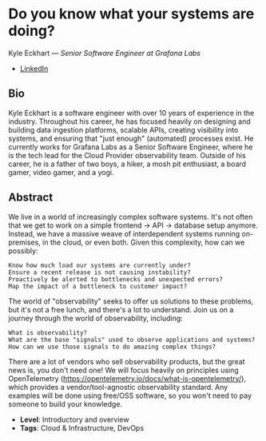 # Do you know what your systems are doing?

Kyle Eckhart &mdash; *Senior Software Engineer at Grafana Labs*

- [LinkedIn](https://www.linkedin.com/in/kyle-eckhart-76680845)

## Bio

Kyle Eckhart is a software engineer with over 10 years of experience in the industry. Throughout his career, he has focused heavily on designing and building data ingestion platforms, scalable APIs, creating visibility into systems, and ensuring that "just enough" (automated) processes exist. He currently works for Grafana Labs as a Senior Software Engineer, where he is the tech lead for the Cloud Provider observability team. Outside of his career, he is a father of two boys, a hiker, a mosh pit enthusiast, a board gamer, video gamer, and a yogi.

## Abstract

We live in a world of increasingly complex software systems. It's not often that we get to work on a simple frontend -> API -> database setup anymore. Instead, we have a massive weave of interdependent systems running on-premises, in the cloud, or even both. Given this complexity, how can we possibly:

    Know how much load our systems are currently under?
    Ensure a recent release is not causing instability?
    Proactively be alerted to bottlenecks and unexpected errors?
    Map the impact of a bottleneck to customer impact?

The world of "observability" seeks to offer us solutions to these problems, but it's not a free lunch, and there's a lot to understand. Join us on a journey through the world of observability, including:

    What is observability?
    What are the base "signals" used to observe applications and systems?
    How can we use those signals to do amazing complex things?

There are a lot of vendors who sell observability products, but the great news is, you don't need one! We will focus heavily on principles using OpenTelemetry (https://opentelemetry.io/docs/what-is-opentelemetry/), which provides a vendor/tool-agnostic observability standard. Any examples will be done using free/OSS software, so you won't need to pay someone to build your knowledge.

- **Level**: Introductory and overview
- **Tags**: Cloud & Infrastructure, DevOps
  